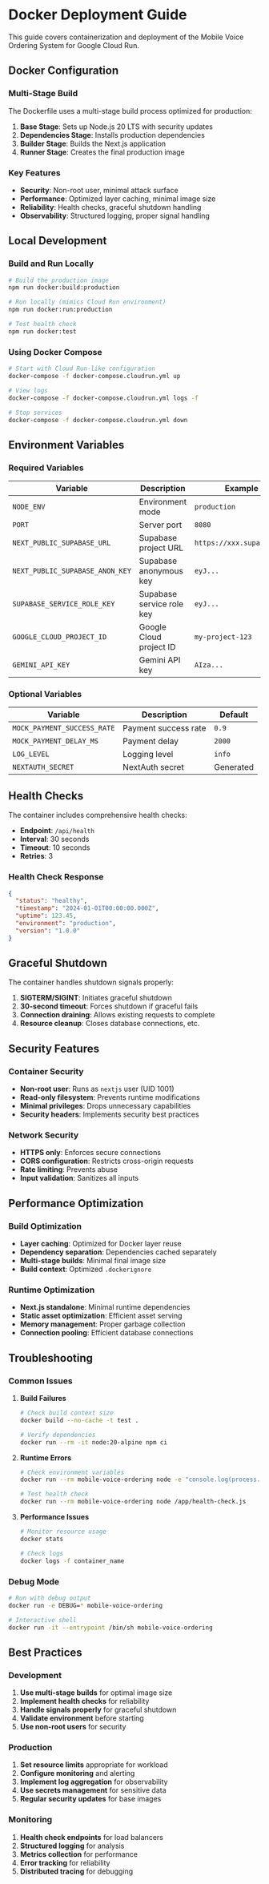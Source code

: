 # Docker Deployment Guide

This guide covers containerization and deployment of the Mobile Voice Ordering System for Google Cloud Run.

## Docker Configuration

### Multi-Stage Build

The Dockerfile uses a multi-stage build process optimized for production:

1. **Base Stage**: Sets up Node.js 20 LTS with security updates
2. **Dependencies Stage**: Installs production dependencies
3. **Builder Stage**: Builds the Next.js application
4. **Runner Stage**: Creates the final production image

### Key Features

- **Security**: Non-root user, minimal attack surface
- **Performance**: Optimized layer caching, minimal image size
- **Reliability**: Health checks, graceful shutdown handling
- **Observability**: Structured logging, proper signal handling

## Local Development

### Build and Run Locally

```bash
# Build the production image
npm run docker:build:production

# Run locally (mimics Cloud Run environment)
npm run docker:run:production

# Test health check
npm run docker:test
```

### Using Docker Compose

```bash
# Start with Cloud Run-like configuration
docker-compose -f docker-compose.cloudrun.yml up

# View logs
docker-compose -f docker-compose.cloudrun.yml logs -f

# Stop services
docker-compose -f docker-compose.cloudrun.yml down
```

## Environment Variables

### Required Variables

| Variable | Description | Example |
|----------|-------------|---------|
| `NODE_ENV` | Environment mode | `production` |
| `PORT` | Server port | `8080` |
| `NEXT_PUBLIC_SUPABASE_URL` | Supabase project URL | `https://xxx.supabase.co` |
| `NEXT_PUBLIC_SUPABASE_ANON_KEY` | Supabase anonymous key | `eyJ...` |
| `SUPABASE_SERVICE_ROLE_KEY` | Supabase service role key | `eyJ...` |
| `GOOGLE_CLOUD_PROJECT_ID` | Google Cloud project ID | `my-project-123` |
| `GEMINI_API_KEY` | Gemini API key | `AIza...` |

### Optional Variables

| Variable | Description | Default |
|----------|-------------|---------|
| `MOCK_PAYMENT_SUCCESS_RATE` | Payment success rate | `0.9` |
| `MOCK_PAYMENT_DELAY_MS` | Payment delay | `2000` |
| `LOG_LEVEL` | Logging level | `info` |
| `NEXTAUTH_SECRET` | NextAuth secret | Generated |

## Health Checks

The container includes comprehensive health checks:

- **Endpoint**: `/api/health`
- **Interval**: 30 seconds
- **Timeout**: 10 seconds
- **Retries**: 3

### Health Check Response

```json
{
  "status": "healthy",
  "timestamp": "2024-01-01T00:00:00.000Z",
  "uptime": 123.45,
  "environment": "production",
  "version": "1.0.0"
}
```

## Graceful Shutdown

The container handles shutdown signals properly:

1. **SIGTERM/SIGINT**: Initiates graceful shutdown
2. **30-second timeout**: Forces shutdown if graceful fails
3. **Connection draining**: Allows existing requests to complete
4. **Resource cleanup**: Closes database connections, etc.

## Security Features

### Container Security

- **Non-root user**: Runs as `nextjs` user (UID 1001)
- **Read-only filesystem**: Prevents runtime modifications
- **Minimal privileges**: Drops unnecessary capabilities
- **Security headers**: Implements security best practices

### Network Security

- **HTTPS only**: Enforces secure connections
- **CORS configuration**: Restricts cross-origin requests
- **Rate limiting**: Prevents abuse
- **Input validation**: Sanitizes all inputs

## Performance Optimization

### Build Optimization

- **Layer caching**: Optimized for Docker layer reuse
- **Dependency separation**: Dependencies cached separately
- **Multi-stage builds**: Minimal final image size
- **Build context**: Optimized `.dockerignore`

### Runtime Optimization

- **Next.js standalone**: Minimal runtime dependencies
- **Static asset optimization**: Efficient asset serving
- **Memory management**: Proper garbage collection
- **Connection pooling**: Efficient database connections

## Troubleshooting

### Common Issues

1. **Build Failures**
   ```bash
   # Check build context size
   docker build --no-cache -t test .
   
   # Verify dependencies
   docker run --rm -it node:20-alpine npm ci
   ```

2. **Runtime Errors**
   ```bash
   # Check environment variables
   docker run --rm mobile-voice-ordering node -e "console.log(process.env)"
   
   # Test health check
   docker run --rm mobile-voice-ordering node /app/health-check.js
   ```

3. **Performance Issues**
   ```bash
   # Monitor resource usage
   docker stats
   
   # Check logs
   docker logs -f container_name
   ```

### Debug Mode

```bash
# Run with debug output
docker run -e DEBUG=* mobile-voice-ordering

# Interactive shell
docker run -it --entrypoint /bin/sh mobile-voice-ordering
```

## Best Practices

### Development

1. **Use multi-stage builds** for optimal image size
2. **Implement health checks** for reliability
3. **Handle signals properly** for graceful shutdown
4. **Validate environment** before starting
5. **Use non-root users** for security

### Production

1. **Set resource limits** appropriate for workload
2. **Configure monitoring** and alerting
3. **Implement log aggregation** for observability
4. **Use secrets management** for sensitive data
5. **Regular security updates** for base images

### Monitoring

1. **Health check endpoints** for load balancers
2. **Structured logging** for analysis
3. **Metrics collection** for performance
4. **Error tracking** for reliability
5. **Distributed tracing** for debugging
